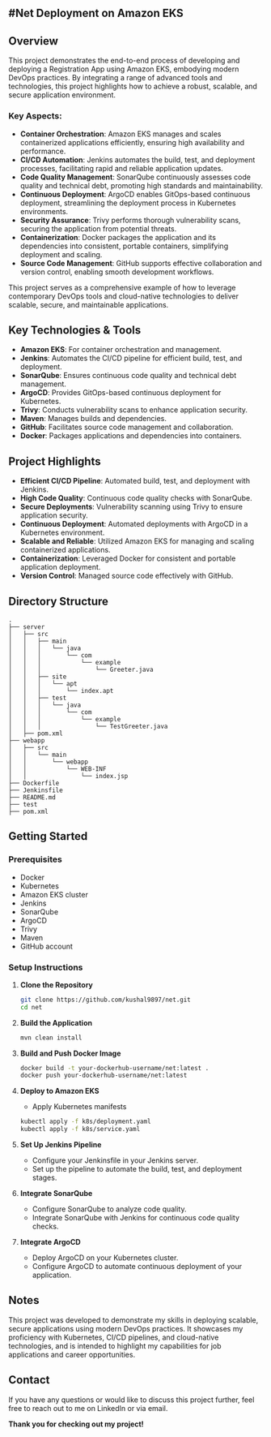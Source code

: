 #Net Deployment on Amazon EKS
---
## Overview

This project demonstrates the end-to-end process of developing and deploying a Registration App using Amazon EKS, embodying modern DevOps practices. By integrating a range of advanced tools and technologies, this project highlights how to achieve a robust, scalable, and secure application environment.

### **Key Aspects:**
- **Container Orchestration**: Amazon EKS manages and scales containerized applications efficiently, ensuring high availability and performance.
- **CI/CD Automation**: Jenkins automates the build, test, and deployment processes, facilitating rapid and reliable application updates.
- **Code Quality Management**: SonarQube continuously assesses code quality and technical debt, promoting high standards and maintainability.
- **Continuous Deployment**: ArgoCD enables GitOps-based continuous deployment, streamlining the deployment process in Kubernetes environments.
- **Security Assurance**: Trivy performs thorough vulnerability scans, securing the application from potential threats.
- **Containerization**: Docker packages the application and its dependencies into consistent, portable containers, simplifying deployment and scaling.
- **Source Code Management**: GitHub supports effective collaboration and version control, enabling smooth development workflows.

This project serves as a comprehensive example of how to leverage contemporary DevOps tools and cloud-native technologies to deliver scalable, secure, and maintainable applications.

## Key Technologies & Tools

- **Amazon EKS**: For container orchestration and management.
- **Jenkins**: Automates the CI/CD pipeline for efficient build, test, and deployment.
- **SonarQube**: Ensures continuous code quality and technical debt management.
- **ArgoCD**: Provides GitOps-based continuous deployment for Kubernetes.
- **Trivy**: Conducts vulnerability scans to enhance application security.
- **Maven**: Manages builds and dependencies.
- **GitHub**: Facilitates source code management and collaboration.
- **Docker**: Packages applications and dependencies into containers.

## Project Highlights

- **Efficient CI/CD Pipeline**: Automated build, test, and deployment with Jenkins.
- **High Code Quality**: Continuous code quality checks with SonarQube.
- **Secure Deployments**: Vulnerability scanning using Trivy to ensure application security.
- **Continuous Deployment**: Automated deployments with ArgoCD in a Kubernetes environment.
- **Scalable and Reliable**: Utilized Amazon EKS for managing and scaling containerized applications.
- **Containerization**: Leveraged Docker for consistent and portable application deployment.
- **Version Control**: Managed source code effectively with GitHub.

## Directory Structure

```plaintext
.
├── server
│   ├── src
│   │   ├── main
│   │   │   └── java
│   │   │       └── com
│   │   │           └── example
│   │   │               └── Greeter.java
│   │   ├── site
│   │   │   └── apt
│   │   │       └── index.apt
│   │   ├── test
│   │   │   └── java
│   │   │       └── com
│   │   │           └── example
│   │   │               └── TestGreeter.java
│   ├── pom.xml
├── webapp
│   ├── src
│   │   └── main
│   │       └── webapp
│   │           └── WEB-INF
│   │               └── index.jsp
├── Dockerfile
├── Jenkinsfile
├── README.md
├── test
├── pom.xml
```

## Getting Started

### Prerequisites

- Docker
- Kubernetes
- Amazon EKS cluster
- Jenkins
- SonarQube
- ArgoCD
- Trivy
- Maven
- GitHub account

### Setup Instructions

1. **Clone the Repository**
   ```bash
   git clone https://github.com/kushal9897/net.git
   cd net
   ```

2. **Build the Application**
   ```bash
   mvn clean install
   ```

3. **Build and Push Docker Image**
   ```bash
   docker build -t your-dockerhub-username/net:latest .
   docker push your-dockerhub-username/net:latest
   ```

4. **Deploy to Amazon EKS**
   - Apply Kubernetes manifests
   ```bash
   kubectl apply -f k8s/deployment.yaml
   kubectl apply -f k8s/service.yaml
   ```

5. **Set Up Jenkins Pipeline**
   - Configure your Jenkinsfile in your Jenkins server.
   - Set up the pipeline to automate the build, test, and deployment stages.

6. **Integrate SonarQube**
   - Configure SonarQube to analyze code quality.
   - Integrate SonarQube with Jenkins for continuous code quality checks.

7. **Integrate ArgoCD**
   - Deploy ArgoCD on your Kubernetes cluster.
   - Configure ArgoCD to automate continuous deployment of your application.

## Notes
This project was developed to demonstrate my skills in deploying scalable, secure applications using modern DevOps practices. It showcases my proficiency with Kubernetes, CI/CD pipelines, and cloud-native technologies, and is intended to highlight my capabilities for job applications and career opportunities.

## Contact
If you have any questions or would like to discuss this project further, feel free to reach out to me on LinkedIn or via email.

**Thank you for checking out my project!**
